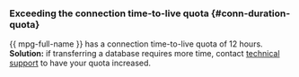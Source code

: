 ### Exceeding the connection time-to-live quota {#conn-duration-quota}

{{ mpg-full-name }} has a connection time-to-live quota of 12 hours.
​
​**Solution:** if transferring a database requires more time, contact [technical support](../../../../support/overview.md) to have your quota increased.
